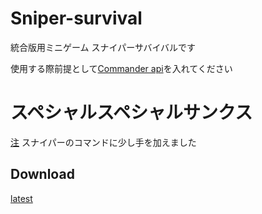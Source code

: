 # Sniper-survival
統合版用ミニゲーム スナイパーサバイバルです

使用する際前提として[Commander api](https://minecraft-mcworld.com/35108/)を入れてください

# スペシャルスペシャルサンクス
[注](https://minecraft-mcworld.com/author/f208607544c25f19b8107433a0623ab45d8ac27b/)
スナイパーのコマンドに少し手を加えました

## Download
[latest](https://github.com/Remihura/Sniper-survival/releases/tag/latest)
